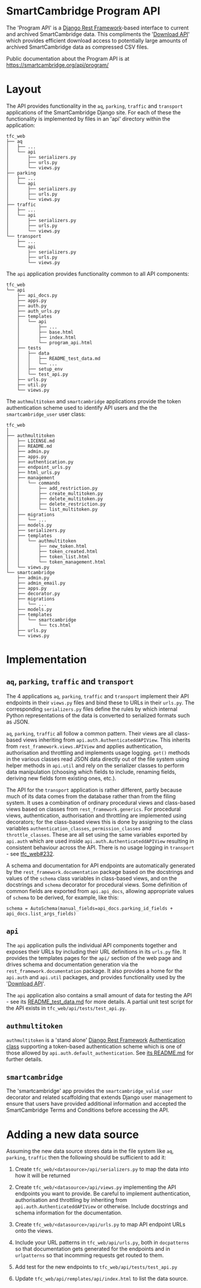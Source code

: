 SmartCambridge Program API
==========================

The 'Program API' is a [Django Rest Framework](http://www.django-rest-framework.org/)-based interface to
current and archived SmartCambridge data. This compliments the
'[Download API](download_api.md)' which provides efficient download access
to potentially large amounts of archived SmartCambridge data as compressed
CSV files.

Public documentation about the Program API is at https://smartcambridge.org/api/program/

Layout
======

The API provides functionality in the `aq`, `parking`, `traffic` and
`transport` applications of the SmartCambridge Django site. For each
of these the functionality is implemented by files in an 'api' directory
within the application:

```
tfc_web
├── aq
│   ├── ...
│   └── api
│       ├── serializers.py
│       ├── urls.py
│       └── views.py
├── parking
│   ├── ...
│   └── api
│       ├── serializers.py
│       ├── urls.py
│       └── views.py
├── traffic
│   ├── ...
│   └── api
│       ├── serializers.py
│       ├── urls.py
│       └── views.py
└── transport
    ├── ...
    └── api
        ├── serializers.py
        ├── urls.py
        └── views.py
```

The `api` application provides functionality common to all API components:

```
tfc_web
└── api
    ├── api_docs.py
    ├── apps.py
    ├── auth.py
    ├── auth_urls.py
    ├── templates
    │   └── api
    │       ├── ...
    │       ├── base.html
    │       ├── index.html
    │       └── program_api.html
    ├── tests
    │   ├── data
    │   │   ├── README_test_data.md
    │   │   └── ...
    │   ├── setup_env
    │   └── test_api.py
    ├── urls.py
    ├── util.py
    └── views.py
```

The `authmultitoken` and `smartcambridge` applications provide the token authentication scheme used
to identify API users and the the `smartcambridge_user` user class:

```
tfc_web
│
├── authmultitoken
│   ├── LICENSE.md
│   ├── README.md
│   ├── admin.py
│   ├── apps.py
│   ├── authentication.py
│   ├── endpoint_urls.py
│   ├── html_urls.py
│   ├── management
│   │   └── commands
│   │       ├── add_restriction.py
│   │       ├── create_multitoken.py
│   │       ├── delete_multitoken.py
│   │       ├── delete_restriction.py
│   │       └── list_multitoken.py
│   ├── migrations
│   │   └── ...
│   ├── models.py
│   ├── serializers.py
│   ├── templates
│   │   └── authmultitoken
│   │       ├── new_token.html
│   │       ├── token_created.html
│   │       ├── token_list.html
│   │       └── token_management.html
│   └── views.py
└── smartcambridge
    ├── admin.py
    ├── admin_email.py
    ├── apps.py
    ├── decorator.py
    ├── migrations
    │   └── ...
    ├── models.py
    ├── templates
    │   └── smartcambridge
    │       └── tcs.html
    ├── urls.py
    └── views.py
```

Implementation
==============

`aq`, `parking`, `traffic` and `transport`
------------------------------------------

The 4 applications `aq`, `parking`, `traffic` and `transport` implement
their API endpoints in their `views.py` files and bind these to URLs in
their `urls.py`. The corresponding `serializers.py` files define the rules by
which internal Python representations of the data is converted
to serialized formats such as JSON.

`aq`, `parking`, `traffic` all follow a common pattern. Their views are
all class-based views inheriting from `api.auth.AuthenticateddAPIView`.
This inherits from
`rest_framework.views.APIView` and applies authentication, authorisation
and throttling and implements usage logging. `get()` methods in the various classes read JSON data
directly out of the file system using helper methods in `api.util`
and rely on the serializer classes to perform data manipulation (choosing
which fields to include, renaming fields, deriving new fields form
existing ones, etc.).

The API for the `transport` application is rather different, partly
because much of its data comes from the database rather than from the filing
system. It uses a combination of ordinary procedural views and
class-based views based on classes from `rest_framework.generics`. For
procedural views, authentication, authorisation and throttling are
implemented using decorators; for the class-based views this is done by
assigning to the class variables `authentication_classes`,
`permission_classes` and `throttle_classes`. These are all set using
the same variables exported by `api.auth` which are used inside
`api.auth.AuthenticateddAPIView` resulting in consistent behaviour across
the API. There is no usage logging in `transport` - see [tfc_web#232](https://github.com/SmartCambridge/tfc_web/issues/232).

A schema and documentation for API endpoints are automatically generated by the
`rest_framework.documentation` package based on the docstrings and values of the
`schema` class variables in class-based views, and on the docstrings and
`schema` decorator for procedural views. Some definition of common
fields are exported from `api.api_docs`, allowing appropriate values of
`schema` to be derived, for example, like this:

```
schema = AutoSchema(manual_fields=api_docs.parking_id_fields + api_docs.list_args_fields)
```

`api`
-----

The `api` application pulls the individual API components together and
exposes their URLs by including their URL definitions in its `urls.py` file.
It provides the templates pages for the `api/` section of the web page
and drives schema and documentation generation via the `rest_framework.documentation`
package. It also provides a home for the `api.auth` and `api.util` packages,
and provides functionality used by the '[Download API](download_api.md)'.

The `api` application also contains a small amount of data for testing
the API - see its [README_test_data.md](tfc_web/api/tests/data/README_test_data.md)
for more details. A partial unit test script for the API exists in `tfc_web/api/tests/test_api.py`.

`authmultitoken`
----------------

`authmultitoken` is a 'stand alone' [Django Rest Framework](http://www.django-rest-framework.org/)
[Authentication class](http://www.django-rest-framework.org/api-guide/authentication/)
supporting a token-based authentication scheme which is one of those
allowed by `api.auth.default_authentication`. See [its README.md](tfc_web/authmultitoken/README.md)
for further details.

`smartcambridge`
----------------

The 'smartcambridge' app provides the `smartcambridge_valid_user` decorator and related
scaffolding that extends Django user management to ensure that users have provided
additional information and accepted the SmartCambridge Terms and Conditions
before accessing the API.

Adding a new data source
========================

Assuming the new data source stores data in the file system like `aq`, `parking`,
`traffic` then the following should be sufficient to add it:

1. Create `tfc_web/<datasource>/api/serializers.py` to map the data into how it will be returned

2. Create `tfc_web/<datasource>/api/views.py` implementing the API endpoints you
    want to provide. Be careful to implement authentication, authorisation and throttling
    by inheriting from `api.auth.AuthenticateddAPIView` or otherwise. Include
    docstrings and schema information for the documentation.

3. Create `tfc_web/<datasource>/api/urls.py` to map API endpoint URLs onto the views.

4. Include your URL patterns in `tfc_web/api/urls.py`, both in `docpatterns` so that
    documentation gets generated for the endpoints and in `urlpatterns` so that
    incomming requests get routed to them.

5. Add test for the new endpoints to `tfc_web/api/tests/test_api.py`

6. Update `tfc_web/api/remplates/api/index.html` to list the data source.